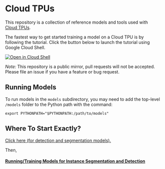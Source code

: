 # Cloud TPUs #

This repository is a collection of reference models and tools used with
[Cloud TPUs](https://cloud.google.com/tpu/).

The fastest way to get started training a model on a Cloud TPU is by following
the tutorial. Click the button below to launch the tutorial using Google Cloud
Shell.

[![Open in Cloud Shell](http://gstatic.com/cloudssh/images/open-btn.svg)](https://console.cloud.google.com/cloudshell/open?git_repo=https%3A%2F%2Fgithub.com%2Ftensorflow%2Ftpu&page=shell&tutorial=tools%2Fctpu%2Ftutorial.md)

_Note:_ This repository is a public mirror, pull requests will not be accepted.
Please file an issue if you have a feature or bug request.

## Running Models

To run models in the `models` subdirectory, you may need to add the top-level
`/models` folder to the Python path with the command:

```
export PYTHONPATH="$PYTHONPATH:/path/to/models"
```


## Where To Start Exactly?

[Click here (for detection and segmentation models).](https://github.com/chudur-budur/tpu/blob/master/models/official/detection/README.md)

Then,

#### [Running/Training Models for Instance Segmentation and Detection](https://github.com/chudur-budur/tpu/blob/master/README-S49.md)


